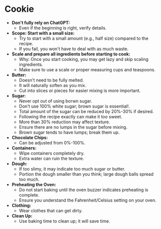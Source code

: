 
# Cookie

- **Don't fully rely on ChatGPT:**
  - Even if the beginning is right, verify details.
- **Scope: Start with a small size:**
  - Try to start with a small amount (e.g., half size) compared to the recipe.
  - If you fail, you won't have to deal with as much waste.
- **Scale and prepare all ingredients before starting to cook:**
  - Why: Once you start cooking, you may get lazy and skip scaling ingredients.
  - Make sure to use a scale or proper measuring cups and teaspoons.
- **Butter:**
  - Doesn't need to be fully melted.
  - It will naturally soften as you mix.
  - Cut into slices or pieces for easier mixing is more important.
- **Sugar:**
  - Never opt out of using borwn sugar.
  - Don't use 100% white sugar; brown sugar is essential!.
  - Total amount of the sugar can be reduced by 20%-30% if desired.
  - Following the recipe exactly can make it too sweet.
  - More than 30% reduction may affect texture.
  - Ensure there are no lumps in the sugar before mixing.
  - Brown sugar tends to have lumps; break them up.
- **Chocolate Chips:**
  - Can be adjusted from 0%-100%.
- **Containers:**
  - Wipe containers completely dry.
  - Extra water can ruin the texture.
- **Dough:**
  - If too slimy, it may indicate too much sugar or butter.
  - Portion the dough smaller than you think; large dough balls spread too much.
- **Preheating the Oven:**
  - Do not start baking until the oven buzzer indicates preheating is complete.
  - Ensure you understand the Fahrenheit/Celsius setting on your oven.
- **Clothing:**
  - Wear clothes that can get dirty.
- **Clean Up:**
  - Use baking time to clean up; it will save time.
